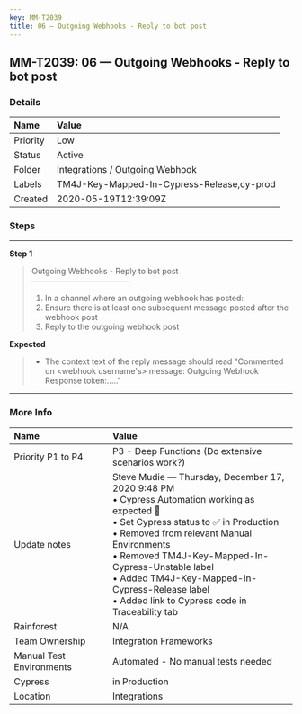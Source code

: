 ```yaml
---
key: MM-T2039
title: 06 — Outgoing Webhooks - Reply to bot post
---
```


## MM-T2039: 06 — Outgoing Webhooks - Reply to bot post

### Details

| Name     | Value                                      |
| :------- | :----------------------------------------- |
| Priority | Low                                        |
| Status   | Active                                     |
| Folder   | Integrations / Outgoing Webhook            |
| Labels   | TM4J-Key-Mapped-In-Cypress-Release,cy-prod |
| Created  | 2020-05-19T12:39:09Z                       |

### Steps

<hr/>

**Step 1**

> <article>Outgoing Webhooks - Reply to bot post<br>–––––––––––––––––––––––––<ol><li>In a channel where an outgoing webhook has posted:</li><li>Ensure there is at least one subsequent message posted after the webhook post</li><li>Reply to the outgoing webhook post</li></ol></article>

**Expected**

> <article><ul><li>The context text of the reply message should read "Commented on &lt;webhook username's&gt; message: Outgoing Webhook Response token:....."</li></ul></article>

<hr/>

### More Info

| Name                     | Value                                                                                                                                                                                                                                                                                                                                                    |
| :----------------------- | :------------------------------------------------------------------------------------------------------------------------------------------------------------------------------------------------------------------------------------------------------------------------------------------------------------------------------------------------------- |
| Priority P1 to P4        | P3 - Deep Functions (Do extensive scenarios work?)                                                                                                                                                                                                                                                                                                       |
| Update notes             | Steve Mudie — Thursday, December 17, 2020 9:48 PM<br>• Cypress Automation working as expected 🎉<br>• Set Cypress status to ✅ in Production<br>• Removed from relevant Manual Environments<br>• Removed TM4J-Key-Mapped-In-Cypress-Unstable label<br>• Added TM4J-Key-Mapped-In-Cypress-Release label<br>• Added link to Cypress code in Traceability tab |
| Rainforest               | N/A                                                                                                                                                                                                                                                                                                                                                      |
| Team Ownership           | Integration Frameworks                                                                                                                                                                                                                                                                                                                                   |
| Manual Test Environments | Automated - No manual tests needed                                                                                                                                                                                                                                                                                                                       |
| Cypress                  | in Production                                                                                                                                                                                                                                                                                                                                            |
| Location                 | Integrations                                                                                                                                                                                                                                                                                                                                             |
